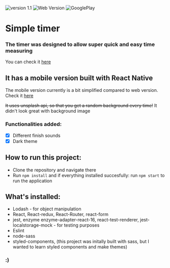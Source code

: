 ![version 1.1](https://img.shields.io/static/v1?label=version&message=1.1&color=green) ![Web Version](https://img.shields.io/badge/Web%20Version-Published-green) ![GooglePlay](https://img.shields.io/badge/Google%20Play-Published-green)

# Simple timer

### The timer was designed to allow super quick and easy time measuring

You can check it [here](https://arkadiuszpasek.github.io/timer/#/)

## It has a mobile version built with React Native

The mobile version currently is a bit simplified compared to web version. Check it [here](https://github.com/arkadiuszpasek/timer-native/)

~~It uses unsplash api, so that you get a random background every time!~~
It didn't look great with background image

### Functionalities added:

- [x] Different finish sounds
- [x] Dark theme

## How to run this project:

- Clone the repository and navigate there
- Run `npm install` and if everything installed succesfully: run `npm start` to run the application

## What's installed:

- Lodash - for object manipulation
- React, React-redux, React-Router, react-form
- jest, enzyme enzyme-adapter-react-16, react-test-renderer, jest-localstorage-mock - for testing purposes
- Eslint
- node-sass
- styled-components, (this project was initally built with sass, but I wanted to learn styled components and make themes)

### :)
